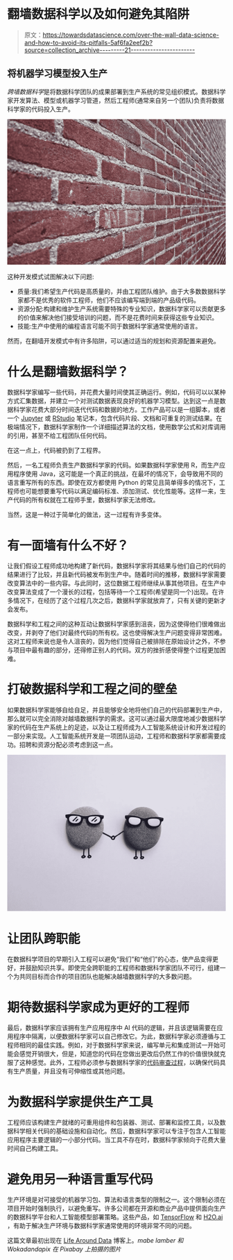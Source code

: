 # 翻墙数据科学以及如何避免其陷阱

> 原文：<https://towardsdatascience.com/over-the-wall-data-science-and-how-to-avoid-its-pitfalls-5af6fa2eef2b?source=collection_archive---------21----------------------->

## 将机器学习模型投入生产

*跨墙数据科学*是将数据科学团队的成果部署到生产系统的常见组织模式。数据科学家开发算法、模型或机器学习管道，然后工程师(通常来自另一个团队)负责将数据科学家的代码投入生产。

![](img/2b4c18044dcf194677a807d0592e3a04.png)

这种开发模式试图解决以下问题:

*   质量:我们希望生产代码是高质量的，并由工程团队维护。由于大多数数据科学家都不是优秀的软件工程师，他们不应该编写端到端的产品级代码。
*   资源分配:构建和维护生产系统需要特殊的专业知识，数据科学家可以贡献更多的价值来解决他们接受培训的问题，而不是花费时间来获得这些专业知识。
*   技能:生产中使用的编程语言可能不同于数据科学家通常使用的语言。

然而，在翻墙开发模式中有许多陷阱，可以通过适当的规划和资源配置来避免。

# 什么是翻墙数据科学？

数据科学家编写一些代码，并花费大量时间使其正确运行。例如，代码可以以某种方式汇集数据，并建立一个对测试数据表现良好的机器学习模型。达到这一点是数据科学家花费大部分时间迭代代码和数据的地方。工作产品可以是一组脚本，或者一个 [Jupyter](http://jupyter.org/) 或 [RStudio](https://www.rstudio.com/) 笔记本，包含代码片段、文档和可重复的测试结果。在极端情况下，数据科学家制作一个详细描述算法的文档，使用数学公式和对库调用的引用，甚至不给工程团队任何代码。

在这一点上，代码被扔到了工程界。

然后，一名工程师负责生产数据科学家的代码。如果数据科学家使用 R，而生产应用程序使用 Java，这可能是一个真正的挑战，在最坏的情况下，会导致用不同的语言重写所有的东西。即使在双方都使用 Python 的常见且简单得多的情况下，工程师也可能想要重写代码以满足编码标准、添加测试、优化性能等。这样一来，生产代码的所有权就在工程师手里，数据科学家无法修改。

当然，这是一种过于简单化的做法，这一过程有许多变体。

# 有一面墙有什么不好？

让我们假设工程师成功地构建了新代码，数据科学家将其结果与他们自己的代码的结果进行了比较，并且新代码被发布到生产中。随着时间的推移，数据科学家需要改变算法中的一些内容。与此同时，这位数据工程师继续从事其他项目。在生产中改变算法变成了一个漫长的过程，包括等待一个工程师(希望是同一个)出现。在许多情况下，在经历了这个过程几次之后，数据科学家就放弃了，只有关键的更新才会发布。

数据科学和工程之间的这种互动让数据科学家感到沮丧，因为这使得他们很难做出改变，并剥夺了他们对最终代码的所有权。这也使得解决生产问题变得非常困难。这对工程师来说也是令人沮丧的，因为他们觉得自己被排除在原始设计之外，不参与项目中最有趣的部分，还得修正别人的代码。双方的挫折感使得整个过程更加困难。

# 打破数据科学和工程之间的壁垒

如果数据科学家能够自给自足，并且能够安全地将他们自己的代码部署到生产中，那么就可以完全消除对越墙数据科学的需求。这可以通过最大限度地减少数据科学家的代码在生产系统上的足迹，以及让工程师成为人工智能系统设计和开发过程的一部分来实现。人工智能系统开发是一项团队运动，工程师和数据科学家都需要成功。招聘和资源分配必须考虑到这一点。

![](img/36eaee5a4bc4332aa560435978933aa6.png)

# 让团队跨职能

在数据科学项目的早期引入工程可以避免“我们”和“他们”的心态，使产品变得更好，并鼓励知识共享。即使完全跨职能的工程师和数据科学家团队不可行，组建一个为共同目标而合作的项目团队也能解决越墙数据科学的大多数问题。

# 期待数据科学家成为更好的工程师

最后，数据科学家应该拥有生产应用程序中 AI 代码的逻辑，并且该逻辑需要在应用程序中隔离，以便数据科学家可以自己修改它。为此，数据科学家必须遵循与工程师相同的最佳实践。例如，对于数据科学家来说，编写单元和集成测试一开始可能会感觉开销很大，但是，知道您的代码在您做出更改后仍然工作的价值很快就克服了这种感觉。此外，工程师必须参与数据科学家的[代码审查过程](http://www.usingreflection.com/Lessons_Learned_Humility_Through_Code_Review/)，以确保代码具有生产质量，并且没有可伸缩性或其他问题。

# 为数据科学家提供生产工具

工程师应该构建生产就绪的可重用组件和包装器、测试、部署和监控工具，以及数据科学相关代码的基础设施和自动化。然后，数据科学家可以专注于包含人工智能应用程序主要逻辑的一小部分代码。当工具不存在时，数据科学家倾向于花费大量时间自己构建工具。

# 避免用另一种语言重写代码

生产环境是对可接受的机器学习包、算法和语言类型的限制之一。这个限制必须在项目开始时强制执行，以避免重写。许多公司都在开源和商业产品中提供面向生产的数据科学平台和人工智能模型部署策略。这些产品，如 [TensorFlow](https://www.tensorflow.org/) 和 [H2O.ai](https://www.h2o.ai/) ，有助于解决生产环境与数据科学家通常使用的环境非常不同的问题。

这篇文章最初出现在 [Life Around Data](http://www.lifearounddata.com/over-the-wall-data-science-avoid-pitfalls/) 博客上。*mabe lamber 和 Wokadandapix 在 Pixabay 上拍摄的图片*